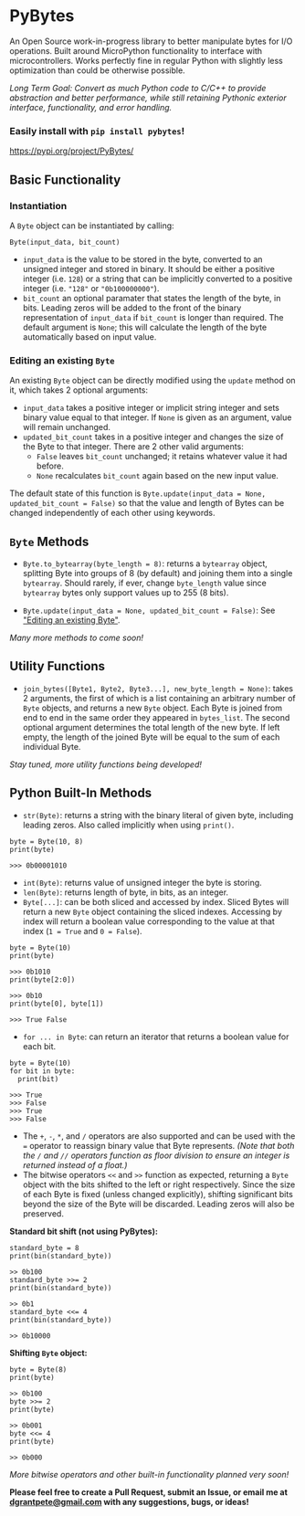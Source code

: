 # PyBytes
An Open Source work-in-progress library to better manipulate bytes for I/O operations. Built around MicroPython functionality to interface with microcontrollers. Works perfectly fine in regular Python with slightly less optimization than could be otherwise possible.

*Long Term Goal: Convert as much Python code to C/C++ to provide abstraction and better performance, while still retaining Pythonic exterior interface, functionality, and error handling.*

### Easily install with ```pip install pybytes```!
<https://pypi.org/project/PyBytes/>

## Basic Functionality

### Instantiation
A ```Byte``` object can be instantiated by calling:
```
Byte(input_data, bit_count)
```
* ```input_data``` is the value to be stored in the byte, converted to an unsigned integer and stored in binary. It should be either a positive integer (i.e. ```128```) or a string that can be implicitly converted to a positive integer (i.e. ```"128"``` or ```"0b100000000"```).
* ```bit_count``` an optional paramater that states the length of the byte, in bits. Leading zeros will be added to the front of the binary representation of ```input_data``` if ```bit_count``` is longer than required. The default argument is ```None```; this will calculate the length of the byte automatically based on input value.

### Editing an existing ```Byte```
An existing ```Byte``` object can be directly modified using the ```update``` method on it, which takes 2 optional arguments:
* ```input_data``` takes a positive integer or implicit string integer and sets binary value equal to that integer. If ```None``` is given as an argument, value will remain unchanged.
* ```updated_bit_count``` takes in a positive integer and changes the size of the Byte to that integer. There are 2 other valid arguments:
  * ```False``` leaves ```bit_count``` unchanged; it retains whatever value it had before.
  * ```None``` recalculates ```bit_count``` again based on the new input value.

The default state of this function is ```Byte.update(input_data = None, updated_bit_count = False)``` so that the value and length of Bytes can be changed independently of each other using keywords.

## ```Byte``` Methods
* ```Byte.to_bytearray(byte_length = 8)```: returns a ```bytearray``` object, splitting Byte into groups of 8 (by default) and joining them into a single ```bytearray```. Should rarely, if ever, change ```byte_length``` value since ```bytearray``` bytes only support values up to 255 (8 bits).

* ```Byte.update(input_data = None, updated_bit_count = False)```: See ["Editing an existing Byte"](#editing-an-existing-byte).

*Many more methods to come soon!*

## Utility Functions
* ```join_bytes([Byte1, Byte2, Byte3...], new_byte_length = None)```: takes 2 arguments, the first of which is a list containing an arbitrary number of ```Byte``` objects, and returns a new ```Byte``` object. Each Byte is joined from end to end in the same order they appeared in ```bytes_list```. The second optional argument determines the total length of the new byte. If left empty, the length of the joined Byte will be equal to the sum of each individual Byte.

*Stay tuned, more utility functions being developed!*

## Python Built-In Methods
* ```str(Byte)```: returns a string with the binary literal of given byte, including leading zeros. Also called implicitly when using ```print()```.
```
byte = Byte(10, 8)
print(byte)

>>> 0b00001010
```
* ```int(Byte)```: returns value of unsigned integer the byte is storing.
* ```len(Byte)```: returns length of byte, in bits, as an integer.
* ```Byte[...]```: can be both sliced and accessed by index. Sliced Bytes will return a new ```Byte``` object containing the sliced indexes. Accessing by index will return a boolean value corresponding to the value at that index (```1 = True``` and ```0 = False```).
```
byte = Byte(10)
print(byte)

>>> 0b1010
print(byte[2:0])

>>> 0b10
print(byte[0], byte[1])

>>> True False
```
* ```for ... in Byte```: can return an iterator that returns a boolean value for each bit.
```
byte = Byte(10)
for bit in byte:
  print(bit)

>>> True
>>> False
>>> True
>>> False
```
* The ```+```, ```-```, ```*```, and ```/``` operators are also supported and can be used with the ```=``` operator to reassign binary value that Byte represents. *(Note that both the ```/``` and ```//``` operators function as floor division to ensure an integer is returned instead of a float.)*
* The bitwise operators ```<<``` and ```>>``` function as expected, returning a ```Byte``` object with the bits shifted to the left or right respectively. Since the size of each Byte is fixed (unless changed explicitly), shifting significant bits beyond the size of the Byte will be discarded. Leading zeros will also be preserved.

**Standard bit shift (not using PyBytes):**
```
standard_byte = 8
print(bin(standard_byte))

>> 0b100
standard_byte >>= 2
print(bin(standard_byte))

>> 0b1
standard_byte <<= 4
print(bin(standard_byte))

>> 0b10000
```
**Shifting ```Byte``` object:**
```
byte = Byte(8)
print(byte)

>> 0b100
byte >>= 2
print(byte)

>> 0b001
byte <<= 4
print(byte)

>> 0b000
```
*More bitwise operators and other built-in functionality planned very soon!*

**Please feel free to create a Pull Request, submit an Issue, or email me at dgrantpete@gmail.com with any suggestions, bugs, or ideas!**




